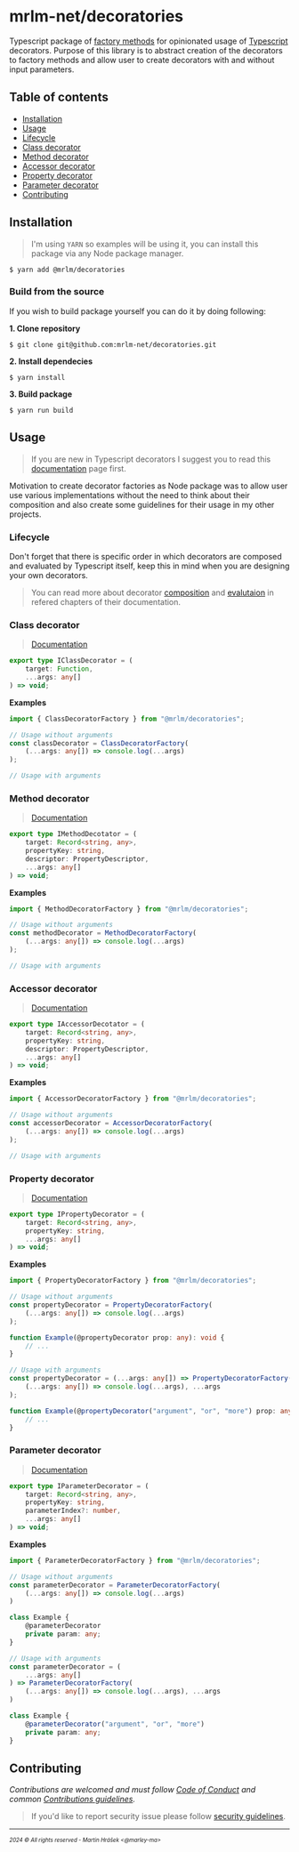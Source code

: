 # mrlm-net/decoratories

Typescript package of [factory methods](https://www.typescriptlang.org/docs/handbook/decorators.html#decorator-factories) for opinionated usage of [Typescript](https://www.typescriptlang.org/) decorators. Purpose of this library is to abstract creation of the decorators to factory methods and allow user to create decorators with and without input parameters.

## Table of contents

- [Installation](#installation)
- [Usage](#usage)
- [Lifecycle](#lifecycle)
- [Class decorator](#class-decorator)
- [Method decorator](#method-decorator)
- [Accessor decorator](#accessor-decorator)
- [Property decorator](#property-decorator)
- [Parameter decorator](#parameter-decorator)
- [Contributing](#contributing)

## Installation

> I'm using `YARN` so examples will be using it, you can install this package via any Node package manager.

```shell
$ yarn add @mrlm/decoratories
```

### Build from the source

If you wish to build package yourself you can do it by doing following:

__1. Clone repository__

```shell
$ git clone git@github.com:mrlm-net/decoratories.git
```

__2. Install dependecies__

```shell
$ yarn install
```

__3. Build package__

```shell
$ yarn run build
```


## Usage

> If you are new in Typescript decorators I suggest you to read this [documentation](https://www.typescriptlang.org/docs/handbook/decorators.html) page first.

Motivation to create decorator factories as Node package was to allow user use various implementations without the need to think about their composition and also create some guidelines for their usage in my other projects.

### Lifecycle

Don't forget that there is specific order in which decorators are composed and evaluated by Typescript itself, keep this in mind when you are designing your own decorators.

> You can read more about decorator [composition](https://www.typescriptlang.org/docs/handbook/decorators.html#decorator-composition) and [evalutaion](https://www.typescriptlang.org/docs/handbook/decorators.html#decorator-evaluation) in refered chapters of their documentation.

### Class decorator

> [Documentation](https://www.typescriptlang.org/docs/handbook/decorators.html#class-decorators)

```typescript
export type IClassDecorator = (
    target: Function, 
    ...args: any[]
) => void;
```

__Examples__

```typescript
import { ClassDecoratorFactory } from "@mrlm/decoratories";

// Usage without arguments
const classDecorator = ClassDecoratorFactory(
    (...args: any[]) => console.log(...args)
);

// Usage with arguments
```

### Method decorator

> [Documentation](https://www.typescriptlang.org/docs/handbook/decorators.html#method-decorators)

```typescript
export type IMethodDecotator = (
    target: Record<string, any>, 
    propertyKey: string, 
    descriptor: PropertyDescriptor, 
    ...args: any[]
) => void;
```

__Examples__

```typescript
import { MethodDecoratorFactory } from "@mrlm/decoratories";

// Usage without arguments
const methodDecorator = MethodDecoratorFactory(
    (...args: any[]) => console.log(...args)
);

// Usage with arguments
```

### Accessor decorator

> [Documentation](https://www.typescriptlang.org/docs/handbook/decorators.html#accessor-decorators)

```typescript
export type IAccessorDecotator = (
    target: Record<string, any>, 
    propertyKey: string, 
    descriptor: PropertyDescriptor, 
    ...args: any[]
) => void;
```

__Examples__

```typescript
import { AccessorDecoratorFactory } from "@mrlm/decoratories";

// Usage without arguments
const accessorDecorator = AccessorDecoratorFactory(
    (...args: any[]) => console.log(...args)
);

// Usage with arguments
```

### Property decorator

> [Documentation](https://www.typescriptlang.org/docs/handbook/decorators.html#property-decorators)

```typescript
export type IPropertyDecorator = (
    target: Record<string, any>, 
    propertyKey: string, 
    ...args: any[]
) => void;
```

__Examples__

```typescript
import { PropertyDecoratorFactory } from "@mrlm/decoratories";

// Usage without arguments
const propertyDecorator = PropertyDecoratorFactory(
    (...args: any[]) => console.log(...args)
);

function Example(@propertyDecorator prop: any): void {
    // ...
}

// Usage with arguments
const propertyDecorator = (...args: any[]) => PropertyDecoratorFactory(
    (...args: any[]) => console.log(...args), ...args
);

function Example(@propertyDecorator("argument", "or", "more") prop: any): void {
    // ...
}
```

### Parameter decorator

> [Documentation](https://www.typescriptlang.org/docs/handbook/decorators.html#parameter-decorators)

```typescript
export type IParameterDecorator = (
    target: Record<string, any>, 
    propertyKey: string, 
    parameterIndex?: number,
    ...args: any[]
) => void;
```

__Examples__

```typescript
import { ParameterDecoratorFactory } from "@mrlm/decoratories";

// Usage without arguments
const parameterDecorator = ParameterDecoratorFactory(
    (...args: any[]) => console.log(...args)
)

class Example {
    @parameterDecorator
    private param: any;
}

// Usage with arguments
const parameterDecorator = (
    ...args: any[]
) => ParameterDecoratorFactory(
    (...args: any[]) => console.log(...args), ...args
)

class Example {
    @parameterDecorator("argument", "or", "more")
    private param: any;
}
```

## Contributing

_Contributions are welcomed and must follow [Code of Conduct](https://github.com/mrlm-net/decoratories?tab=coc-ov-file) and common [Contributions guidelines](https://github.com/mrlm-net/.github/blob/main/docs/CONTRIBUTING.md)._

> If you'd like to report security issue please follow [security guidelines](https://github.com/mrlm-net/decoratories?tab=security-ov-file).

---
<sup><sub>_2024 &copy; All rights reserved - Martin Hrášek <@marley-ma>_</sub></sup>